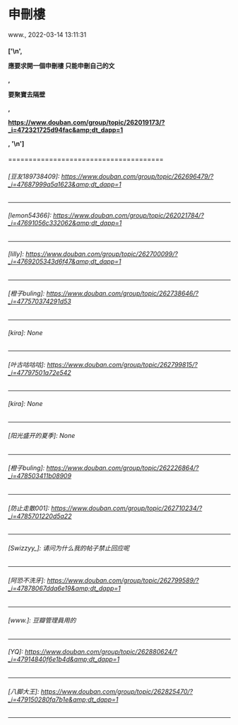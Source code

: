 # 申刪樓
www., 2022-03-14 13:11:31
#### ['\n', <p data-align="left">應要求開一個申刪樓 只能申刪自己的文 </p>, <p data-align="left">要聚寶去隔壁</p>, <p data-align="left"><a class="link" href="https://www.douban.com/group/topic/262019173/?_i=472321725d94fac&amp;dt_dapp=1" rel="nofollow">https://www.douban.com/group/topic/262019173/?_i=472321725d94fac&amp;dt_dapp=1</a></p>, '\n']
======================================

###### [豆友189738409]: https://www.douban.com/group/topic/262696479/?_i=47687999a5a1623&amp;dt_dapp=1
---------------------------------------

###### [lemon54366]: https://www.douban.com/group/topic/262021784/?_i=47691056c332062&amp;dt_dapp=1
---------------------------------------

###### [lilly]: https://www.douban.com/group/topic/262700099/?_i=4769205343d6f47&amp;dt_dapp=1
---------------------------------------

###### [橙子buling]: https://www.douban.com/group/topic/262738646/?_i=477570374291d53
---------------------------------------

###### [kira]: None
---------------------------------------

###### [叶古咕咕咕]: https://www.douban.com/group/topic/262799815/?_i=47797501a72e542
---------------------------------------

###### [kira]: None
---------------------------------------

###### [阳光盛开的夏季]: None
---------------------------------------

###### [橙子buling]: https://www.douban.com/group/topic/262226864/?_i=478503411b08909
---------------------------------------

###### [防止走散001]: https://www.douban.com/group/topic/262710234/?_i=4785701220d5a22
---------------------------------------

###### [Swizzyy_]: 请问为什么我的帖子禁止回应呢
---------------------------------------

###### [阿恐不洗牙]: https://www.douban.com/group/topic/262799589/?_i=47878067dda6e19&amp;dt_dapp=1
---------------------------------------

###### [www.]: 豆瓣管理員用的
---------------------------------------

###### [YQ]: https://www.douban.com/group/topic/262880624/?_i=47914840f6e1b4d&amp;dt_dapp=1
---------------------------------------

###### [八脚大王]: https://www.douban.com/group/topic/262825470/?_i=479150280fa7b1e&amp;dt_dapp=1
---------------------------------------

